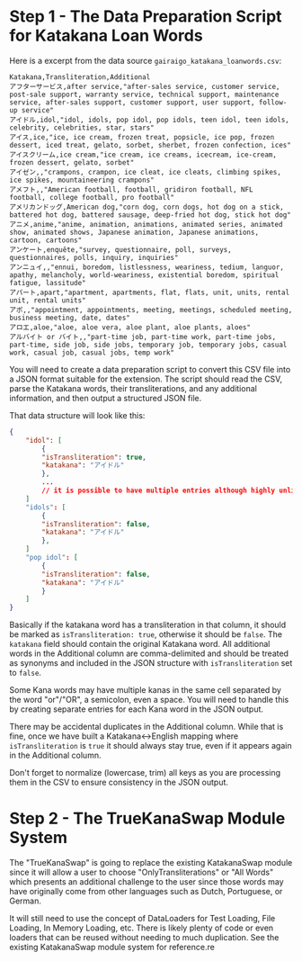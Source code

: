
# Step 1 - The Data Preparation Script for Katakana Loan Words

Here is a excerpt from the data source `gairaigo_katakana_loanwords.csv`:

```
Katakana,Transliteration,Additional
アフターサービス,after service,"after-sales service, customer service, post-sale support, warranty service, technical support, maintenance service, after-sales support, customer support, user support, follow-up service"
アイドル,idol,"idol, idols, pop idol, pop idols, teen idol, teen idols, celebrity, celebrities, star, stars"
アイス,ice,"ice, ice cream, frozen treat, popsicle, ice pop, frozen dessert, iced treat, gelato, sorbet, sherbet, frozen confection, ices"
アイスクリーム,ice cream,"ice cream, ice creams, icecream, ice-cream, frozen dessert, gelato, sorbet"
アイゼン,,"crampons, crampon, ice cleat, ice cleats, climbing spikes, ice spikes, mountaineering crampons"
アメフト,,"American football, football, gridiron football, NFL football, college football, pro football"
アメリカンドッグ,American dog,"corn dog, corn dogs, hot dog on a stick, battered hot dog, battered sausage, deep-fried hot dog, stick hot dog"
アニメ,anime,"anime, animation, animations, animated series, animated show, animated shows, Japanese animation, Japanese animations, cartoon, cartoons"
アンケート,enquête,"survey, questionnaire, poll, surveys, questionnaires, polls, inquiry, inquiries"
アンニュイ,,"ennui, boredom, listlessness, weariness, tedium, languor, apathy, melancholy, world-weariness, existential boredom, spiritual fatigue, lassitude"
アパート,apart,"apartment, apartments, flat, flats, unit, units, rental unit, rental units"
アポ,,"appointment, appointments, meeting, meetings, scheduled meeting, business meeting, date, dates"
アロエ,aloe,"aloe, aloe vera, aloe plant, aloe plants, aloes"
アルバイト or バイト,,"part-time job, part-time work, part-time jobs, part-time, side job, side jobs, temporary job, temporary jobs, casual work, casual job, casual jobs, temp work"
```

You will need to create a data preparation script to convert this CSV file into a JSON format suitable for the extension. The script should read the CSV, parse the Katakana words, their transliterations, and any additional information, and then output a structured JSON file.

That data structure will look like this:

```json
{
    "idol": [
        {
        "isTransliteration": true,
        "katakana": "アイドル"   
        },
        ...
        // it is possible to have multiple entries although highly unlikely, but it might be that idol could have two kana forms
    ]
    "idols": [
        {
        "isTransliteration": false,
        "katakana": "アイドル"
        },
    ]
    "pop idol": [
        {
        "isTransliteration": false,
        "katakana": "アイドル"
        }
    ]
}
```

Basically if the katakana word has a transliteration in that column, it should be marked as `isTransliteration: true`, otherwise it should be `false`. The `katakana` field should contain the original Katakana word. All additional words in the Additional column are comma-delimited and should be treated as synonyms and included in the JSON structure with `isTransliteration` set to `false`.

Some Kana words may have multiple kanas in the same cell separated by the word "or"/"OR", a semicolon, even a space. You will need to handle this by creating separate entries for each Kana word in the JSON output.

There may be accidental duplicates in the Additional column. While that is fine, once we have built a Katakana<->English mapping where  `isTransliteration` is `true` it should always stay true, even if it appears again in the Additional column.

Don't forget to normalize (lowercase, trim) all keys as you are processing them in the CSV to ensure consistency in the JSON output.

# Step 2 - The TrueKanaSwap Module System

The "TrueKanaSwap" is going to replace the existing KatakanaSwap module since it will allow a user to choose "OnlyTransliterations" or "All Words" which presents an additional challenge to the user since those words may have originally come from other languages such as Dutch, Portuguese, or German.

It will still need to use the concept of DataLoaders for Test Loading, File Loading, In Memory Loading, etc. There is likely plenty of code or even loaders that can be reused without needing to much duplication. See the existing KatakanaSwap module system for reference.re